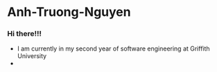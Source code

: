 # Anh-Truong-Nguyen
### Hi there!!!
- I am currently in my second year of software engineering at Griffith University
- 
